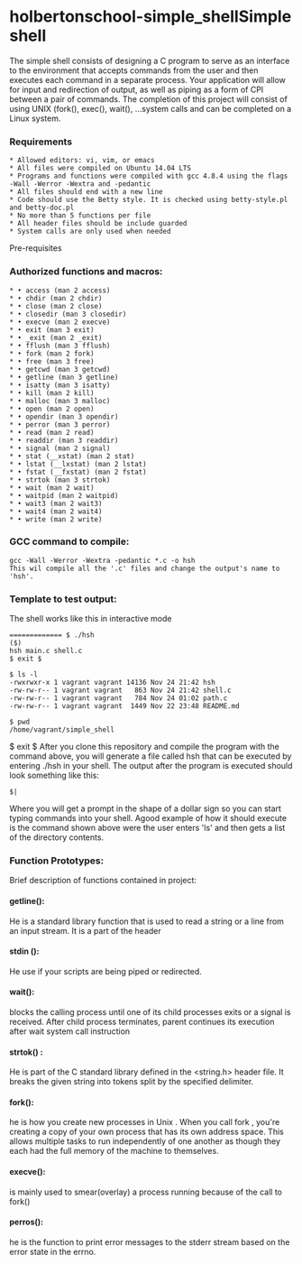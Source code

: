 # holbertonschool-simple_shellSimple shell
The simple shell consists of designing a C program to serve as an interface to the environment that accepts commands from the user and then executes each command in a separate process. Your application will allow for input and redirection of output, as well as piping as a form of CPI between a pair of commands. The completion of this project will consist of using UNIX (fork(), exec(), wait(), ...system calls and can be completed on a Linux system.
### Requirements

    * Allowed editors: vi, vim, or emacs
    * All files were compiled on Ubuntu 14.04 LTS
    * Programs and functions were compiled with gcc 4.8.4 using the flags -Wall -Werror -Wextra and -pedantic
    * All files should end with a new line
    * Code should use the Betty style. It is checked using betty-style.pl and betty-doc.pl
    * No more than 5 functions per file
    * All header files should be include guarded
    * System calls are only used when needed


Pre-requisites
### Authorized functions and macros:
    * • access (man 2 access)
    * • chdir (man 2 chdir)
    * • close (man 2 close)
    * • closedir (man 3 closedir)
    * • execve (man 2 execve)
    * • exit (man 3 exit)
    * • _exit (man 2 _exit)
    * • fflush (man 3 fflush)
    * • fork (man 2 fork)
    * • free (man 3 free)
    * • getcwd (man 3 getcwd)
    * • getline (man 3 getline)
    * • isatty (man 3 isatty)
    * • kill (man 2 kill)
    * • malloc (man 3 malloc)
    * • open (man 2 open)
    * • opendir (man 3 opendir)
    * • perror (man 3 perror)
    * • read (man 2 read)
    * • readdir (man 3 readdir)
    * • signal (man 2 signal)
    * • stat (__xstat) (man 2 stat)
    * • lstat (__lxstat) (man 2 lstat)
    * • fstat (__fxstat) (man 2 fstat)
    * • strtok (man 3 strtok)
    * • wait (man 2 wait)
    * • waitpid (man 2 waitpid)
    * • wait3 (man 2 wait3)
    * • wait4 (man 2 wait4)
    * • write (man 2 write)
### GCC command to compile:
```
gcc -Wall -Werror -Wextra -pedantic *.c -o hsh
This wil compile all the '.c' files and change the output's name to 'hsh'.
```
### Template to test output:
The shell works like this in interactive mode
```
============= $ ./hsh
($)
hsh main.c shell.c
$ exit $
```
```
$ ls -l
-rwxrwxr-x 1 vagrant vagrant 14136 Nov 24 21:42 hsh
-rw-rw-r-- 1 vagrant vagrant   863 Nov 24 21:42 shell.c
-rw-rw-r-- 1 vagrant vagrant   784 Nov 24 01:02 path.c
-rw-rw-r-- 1 vagrant vagrant  1449 Nov 22 23:48 README.md
```
```
$ pwd
/home/vagrant/simple_shell

```
$ exit
$
After you clone this repository and compile the program with the command above, you will generate a file called hsh that can be executed by entering ./hsh in your shell.
The output after the program is executed should look something like this:
```
$|
```
Where you will get a prompt in the shape of a dollar sign so you can start typing commands into your shell. Agood example of how it should execute is the command shown above were the user enters 'ls' and then gets a list of the directory contents.
### Function Prototypes:
Brief description of functions contained in project:
#### getline():
He is a standard library function that is used to read a string or a line from an input stream. It is a part of the <string> header
#### stdin ():
He use if your scripts are being piped or redirected.
#### wait():
blocks the calling process until one of its child processes exits or a signal is received. After child process terminates, parent continues its execution after wait system call instruction
#### strtok() :
 He is part of the C standard library defined in the <string.h> header file. It breaks the given string into tokens split by the specified delimiter.
#### fork():
he is how you create new processes in Unix . When you call fork , you're creating a copy of your own process that has its own address space. This allows multiple tasks to run independently of one another as though they each had the full memory of the machine to themselves.
#### execve():
is mainly used to smear(overlay) a process running because of the call to fork()
#### perros():
he is the function to  print error messages to the stderr stream based on the error state in the errno.

